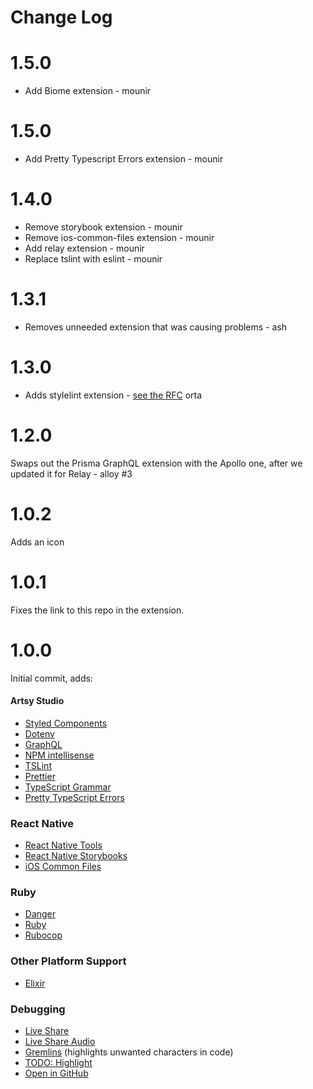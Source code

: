 # Change Log
# 1.5.0

- Add Biome extension - mounir

# 1.5.0

- Add Pretty Typescript Errors extension - mounir

# 1.4.0

- Remove storybook extension - mounir
- Remove ios-common-files extension - mounir
- Add relay extension - mounir
- Replace tslint with eslint - mounir

# 1.3.1

- Removes unneeded extension that was causing problems - ash

# 1.3.0

- Adds stylelint extension - [see the RFC](https://github.com/artsy/vscode-artsy/issues/2 ) orta 

# 1.2.0

Swaps out the Prisma GraphQL extension with the Apollo one, after we updated it for Relay - alloy #3

# 1.0.2

Adds an icon

# 1.0.1

Fixes the link to this repo in the extension.

# 1.0.0

Initial commit, adds:

#### Artsy Studio

- [Styled Components](https://marketplace.visualstudio.com/items?itemName=jpoissonnier.vscode-styled-components)
- [Dotenv](https://github.com/mikestead/vscode-dotenv)
- [GraphQL](https://github.com/prisma/vscode-graphql)
- [NPM intellisense](https://marketplace.visualstudio.com/items?itemName=christian-kohler.npm-intellisense)
- [TSLint](https://marketplace.visualstudio.com/items?itemName=eg2.tslint)
- [Prettier](https://marketplace.visualstudio.com/items?itemName=esbenp.prettier-vscode)
- [TypeScript Grammar](https://marketplace.visualstudio.com/items?itemName=ms-vscode.typescript-javascript-grammar)
- [Pretty TypeScript Errors](https://marketplace.visualstudio.com/items?itemName=yoavbls.pretty-ts-errors)

### React Native

- [React Native Tools](https://marketplace.visualstudio.com/items?itemName=vsmobile.vscode-react-native)
- [React Native Storybooks](https://marketplace.visualstudio.com/items?itemName=Orta.vscode-react-native-storybooks)
- [iOS Common Files](https://marketplace.visualstudio.com/items?itemName=Orta.vscode-ios-common-files)

### Ruby 

- [Danger](https://marketplace.visualstudio.com/items?itemName=Orta.vscode-danger)
- [Ruby](https://marketplace.visualstudio.com/items?itemName=rebornix.Ruby)
- [Rubocop](https://marketplace.visualstudio.com/items?itemName=misogi.ruby-rubocop)

### Other Platform Support

- [Elixir](https://marketplace.visualstudio.com/items?itemName=mjmcloug.vscode-elixir)

### Debugging

- [Live Share](https://marketplace.visualstudio.com/items?itemName=MS-vsliveshare.vsliveshare)
- [Live Share Audio](https://marketplace.visualstudio.com/items?itemName=MS-vsliveshare.vsliveshare-audio)
- [Gremlins](https://github.com/nhoizey/vscode-gremlins) (highlights unwanted characters in code)
- [TODO: Highlight](https://marketplace.visualstudio.com/items?itemName=wayou.vscode-todo-highlight)
- [Open in GitHub](https://marketplace.visualstudio.com/items?itemName=ziyasal.vscode-open-in-github)

